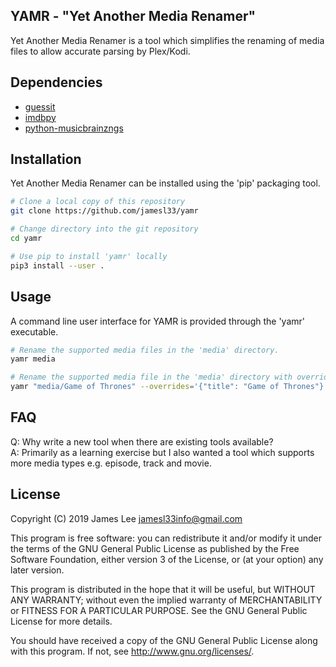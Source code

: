 YAMR - "Yet Another Media Renamer"
----------------------------------
Yet Another Media Renamer is a tool which simplifies the renaming of media files to allow accurate parsing by Plex/Kodi.

Dependencies
------------
- [guessit](https://github.com/guessit-io/guessit)
- [imdbpy](https://github.com/alberanid/imdbpy)
- [python-musicbrainzngs](https://github.com/alastair/python-musicbrainzngs)

Installation
------------
Yet Another Media Renamer can be installed using the 'pip' packaging tool.

```sh
# Clone a local copy of this repository
git clone https://github.com/jamesl33/yamr

# Change directory into the git repository
cd yamr

# Use pip to install 'yamr' locally
pip3 install --user .
```

Usage
-----
A command line user interface for YAMR is provided through the 'yamr' executable.

```sh
# Rename the supported media files in the 'media' directory.
yamr media

# Rename the supported media file in the 'media' directory with overriding values.
yamr "media/Game of Thrones" --overrides='{"title": "Game of Thrones"}'
```

FAQ
---
Q: Why write a new tool when there are existing tools available? <br>
A: Primarily as a learning exercise but I also wanted a tool which supports more media types e.g. episode, track and movie. <br>

License
-------
Copyright (C) 2019 James Lee <jamesl33info@gmail.com>

This program is free software: you can redistribute it and/or modify
it under the terms of the GNU General Public License as published by
the Free Software Foundation, either version 3 of the License, or
(at your option) any later version.

This program is distributed in the hope that it will be useful,
but WITHOUT ANY WARRANTY; without even the implied warranty of
MERCHANTABILITY or FITNESS FOR A PARTICULAR PURPOSE.  See the
GNU General Public License for more details.

You should have received a copy of the GNU General Public License
along with this program.  If not, see <http://www.gnu.org/licenses/>.
